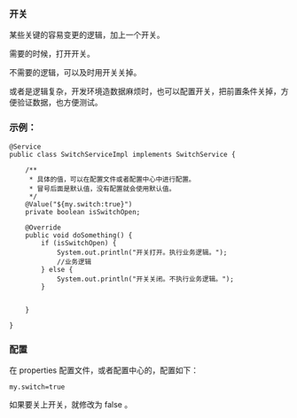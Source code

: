 ### 开关

某些关键的容易变更的逻辑，加上一个开关。

需要的时候，打开开关。

不需要的逻辑，可以及时用开关关掉。

或者是逻辑复杂，开发环境造数据麻烦时，也可以配置开关，把前置条件关掉，方便验证数据，也方便测试。



### 示例：

```
@Service
public class SwitchServiceImpl implements SwitchService {

    /**
     * 具体的值，可以在配置文件或者配置中心中进行配置。
     * 冒号后面是默认值，没有配置就会使用默认值。
     */
    @Value("${my.switch:true}")
    private boolean isSwitchOpen;

    @Override
    public void doSomething() {
        if (isSwitchOpen) {
            System.out.println("开关打开。执行业务逻辑。");
            //业务逻辑
        } else {
            System.out.println("开关关闭。不执行业务逻辑。");
        }


    }

}
```



### 配置

在 properties 配置文件，或者配置中心的，配置如下：

```
my.switch=true
```

如果要关上开关，就修改为 false 。
